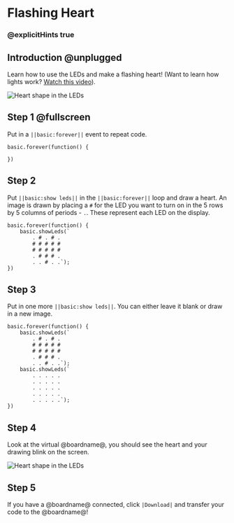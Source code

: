 # Flashing Heart

### @explicitHints true

## Introduction @unplugged

Learn how to use the LEDs and make a flashing heart! 
(Want to learn how lights work? [Watch this video](https://youtu.be/qqBmvHD5bCw)).

![Heart shape in the LEDs](/static/mb/projects/flashing-heart/sim.gif)

## Step 1 @fullscreen

Put in a ``||basic:forever||`` event to repeat code.

```spy
basic.forever(function() {

})
```

## Step 2

Put ``||basic:show leds||`` in the ``||basic:forever||`` loop and draw a heart. An image is drawn
by placing a `#` for the LED you want to turn on in the 5 rows by 5 columns of periods - `.`. These
represent each LED on the display.

```spy
basic.forever(function() {
    basic.showLeds(`
        . # . # .
        # # # # #
        # # # # #
        . # # # .
        . . # . .`);
})
```

## Step 3

Put in one more ``||basic:show leds||``. You can either leave it blank or draw in a new image.

```spy
basic.forever(function() {
    basic.showLeds(`
        . # . # .
        # # # # #
        # # # # #
        . # # # .
        . . # . .`);
    basic.showLeds(`
        . . . . .
        . . . . .
        . . . . .
        . . . . .
        . . . . .`);
})
```

## Step 4

Look at the virtual @boardname@, you should see the heart and your drawing blink on the screen.

![Heart shape in the LEDs](/static/mb/projects/flashing-heart/show-leds.gif)

## Step 5

If you have a @boardname@ connected, click ``|Download|`` and transfer your code to the @boardname@!